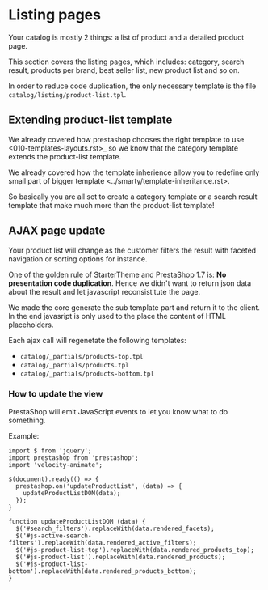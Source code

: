 Listing pages
=============

Your catalog is mostly 2 things: a list of product and a detailed
product page.

This section covers the listing pages, which includes: category, search
result, products per brand, best seller list, new product list and so
on.

In order to reduce code duplication, the only necessary template is the
file `catalog/listing/product-list.tpl`.

Extending product-list template
-------------------------------

We already covered
how prestashop chooses the right template to use &lt;010-templates-layouts.rst&gt;\_
so we know that the category template extends the product-list template.

We already covered
how the template inherience allow you to redefine only
small part of bigger template &lt;../smarty/template-inheritance.rst&gt;.

So basically you are all set to create a category template or a search
result template that make much more than the product-list template!

AJAX page update
----------------

Your product list will change as the customer filters the result with
faceted navigation or sorting options for instance.

One of the golden rule of StarterTheme and PrestaShop 1.7 is: **No
presentation code duplication**. Hence we didn't want to return json
data about the result and let javascript reconsistitute the page.

We made the core generate the sub template part and return it to the
client. In the end javasript is only used to the place the content of
HTML placeholders.

Each ajax call will regenetate the following templates:

-   `catalog/_partials/products-top.tpl`
-   `catalog/_partials/products.tpl`
-   `catalog/_partials/products-bottom.tpl`

### How to update the view

PrestaShop will emit JavaScript events to let you know what to do
something.

Example:

``` {.sourceCode .javascript}
import $ from 'jquery';
import prestashop from 'prestashop';
import 'velocity-animate';

$(document).ready(() => {
  prestashop.on('updateProductList', (data) => {
    updateProductListDOM(data);
  });
}

function updateProductListDOM (data) {
  $('#search_filters').replaceWith(data.rendered_facets);
  $('#js-active-search-filters').replaceWith(data.rendered_active_filters);
  $('#js-product-list-top').replaceWith(data.rendered_products_top);
  $('#js-product-list').replaceWith(data.rendered_products);
  $('#js-product-list-bottom').replaceWith(data.rendered_products_bottom);
}
```
